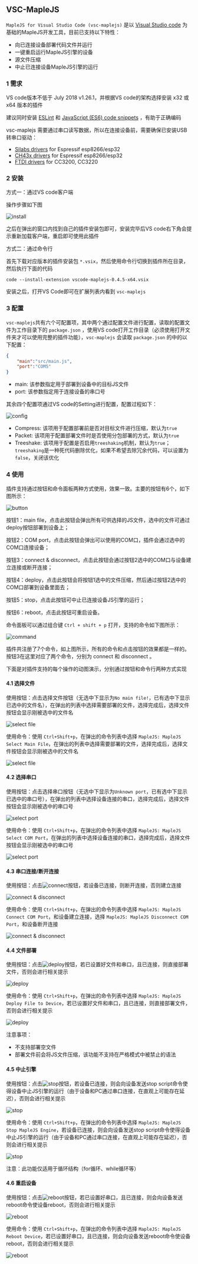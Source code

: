 ## VSC-MapleJS

`MapleJS for Visual Studio Code (vsc-maplejs)` 是以 [Visual Studio code](https://code.visualstudio.com/) 为基础的MapleJS开发工具，目前已支持以下特性：

- 向已连接设备部署代码文件并运行
- 一键重启运行MapleJS引擎的设备
- 源文件压缩
- 中止已连接设备MapleJS引擎的运行

### 1 需求

VS code版本不低于 July 2018 v1.26.1，并根据VS code的架构选择安装 x32 或 x64 版本的插件

建议同时安装 [ESLint](https://marketplace.visualstudio.com/items?itemName=dbaeumer.vscode-eslint) 和 [JavaScript (ES6) code snippets](https://marketplace.visualstudio.com/items?itemName=xabikos.JavaScriptSnippets) ，有助于正确编码

vsc-maplejs 需要通过串口读写数据，所以在连接设备前，需要确保已安装USB转串口驱动：

- [Silabs drivers](https://www.silabs.com/products/mcu/Pages/USBtoUARTBridgeVCPDrivers.aspx) for Espressif esp8266/esp32
- [CH43x drivers](https://github.com/adrianmihalko/ch340g-ch34g-ch34x-mac-os-x-driver) for Espressif esp8266/esp32
- [FTDI drivers](http://www.ftdichip.com/Drivers/VCP.htm) for CC3200, CC3220

### 2 安装

方式一：通过VS code客户端

操作步骤如下图

![install](./pictures/install.png)

之后在弹出的窗口内找到自己的插件安装包即可，安装完毕后VS code右下角会提示重新加载客户端，重启即可使用此插件

方式二：通过命令行

首先下载对应版本的插件安装包 `*.vsix`，然后使用命令行切换到插件所在目录，然后执行下面的代码

```
code --install-extension vscode-maplejs-0.4.5-x64.vsix
```

安装之后，打开VS Code即可在扩展列表内看到 `vsc-maplejs`

### 3 配置

`vsc-maplejs`共有六个可配置项，其中两个通过配置文件进行配置，读取的配置文件为工作目录下的 `package.json` ，使用VS code打开工作目录（必须使用打开文件夹才可以使用完整的插件功能），`vsc-maplejs` 会读取 `package.json` 的中的以下配置：

```json
{
    "main":"src/main.js",
    "port":"COM5"
}
```

- main: 该参数指定用于部署到设备中的目标JS文件
- port: 该参数指定用于连接设备的串口号

其余四个配置项通过VS code的Setting进行配置，配置过程如下：

![config](./pictures/config.png)

- Compress: 该项用于配置部署前是否对目标文件进行压缩，默认为`true`
- Packet: 该项用于配置部署文件时是否使用分包部署的方式，默认为`true`
- Treeshake: 该项用于配置是否启用`treeshaking`机制，默认为`true`；`treeshaking`是一种死代码删除优化，如果不希望去除冗余代码，可以设置为`false`，关闭该优化

### 4 使用

插件支持通过按钮和命令面板两种方式使用，效果一致。主要的按钮有6个，如下图所示：

![button](./pictures/button.png)

按钮1：main file，点击此按钮会弹出所有可供选择的JS文件，选中的文件可通过deploy按钮部署到设备上；

按钮2：COM port，点击此按钮会弹出可以使用的COM口，插件会通过选中的COM口连接设备；

按钮3：connect & disconnect，点击此按钮会通过按钮2选中的COM口与设备建立连接或断开连接；

按钮4：deploy，点击此按钮会将按钮1选中的文件压缩，然后通过按钮2选中的COM口部署到设备里面去；

按钮5：stop，点击此按钮可中止已连接设备JS引擎的运行；

按钮6：reboot，点击此按钮可重启设备。

命令面板可以通过组合键 `Ctrl + shift + p` 打开，支持的命令如下图所示：

![command](./pictures/command.png)

插件共注册了7个命令，如上图所示，所有的命令和点击按钮的效果都是一样的。按钮3在这里对应了两个命令，分别为 connect 和 disconnect 。

下面是对插件支持的每个操作的动图演示，分别通过按钮和命令行两种方式实现

#### 4.1 选择文件

使用按钮：点击选择文件按钮（无选中下显示为`No main file!`，已有选中下显示已选中的文件名），在弹出的列表中选择需要部署的文件，选择完成后，选择文件按钮会显示刚被选中的文件名

![select file](./pictures/selectFile-btn.gif)

使用命令：使用 `Ctrl+Shift+p`，在弹出的命令列表中选择 `MapleJS: MapleJS Select Main File`，在弹出的列表中选择需要部署的文件，选择完成后，选择文件按钮会显示刚被选中的文件名

![select file](./pictures/selectFile-cmd.gif)

#### 4.2 选择串口

使用按钮：点击选择串口按钮（无选中下显示为`Unknown port`，已有选中下显示已选中的串口号），在弹出的列表中选择设备连接的串口，选择完成后，选择文件按钮会显示刚被选中的串口号

![select port](./pictures/selectCOM-btn.gif)

使用命令：使用 `Ctrl+Shift+p`，在弹出的命令列表中选择 `MapleJS: MapleJS Select COM Port`，在弹出的列表中选择设备连接的串口，选择完成后，选择文件按钮会显示刚被选中的串口号

![select port](./pictures/selectCOM-cmd.gif)

#### 4.3 串口连接/断开连接

使用按钮：点击![connect](./pictures/connect.png)按钮，若设备已连接，则断开连接，否则建立连接

![connect & disconnect](./pictures/connect-btn.gif)

使用命令：使用 `Ctrl+Shift+p`，在弹出的命令列表中选择 `MapleJS: MapleJS Connect COM Port`，和设备建立连接，选择 `MapleJS: MapleJS Disconnect COM Port`，和设备断开连接

![connect & disconnect](./pictures/connect-cmd.gif)

#### 4.4 文件部署

使用按钮：点击![deploy](./pictures/deploy.png)按钮，若已设置好文件和串口，且已连接，则直接部署文件，否则会进行相关提示

![deploy](./pictures/deploy-btn.gif)

使用命令：使用 `Ctrl+Shift+p`，在弹出的命令列表中选择 `MapleJS: MapleJS Deploy File to Device`，若已设置好文件和串口，且已连接，则直接部署文件，否则会进行相关提示

![deploy](./pictures/deploy-cmd.gif)

注意事项：

- 不支持部署空文件
- 部署文件前会将JS文件压缩，该功能不支持在严格模式中被禁止的语法

#### 4.5 中止引擎

使用按钮：点击![stop](./pictures/stop.png)按钮，若设备已连接，则会向设备发送stop script命令使得设备中止JS引擎的运行（由于设备和PC通过串口连接，在直观上可能存在延迟），否则会进行相关提示

![stop](./pictures/stop-btn.gif)

使用命令：使用 `Ctrl+Shift+p`，在弹出的命令列表中选择 `MapleJS: MapleJS Stop MapleJS Engine`，若设备已连接，则会向设备发送stop script命令使得设备中止JS引擎的运行（由于设备和PC通过串口连接，在直观上可能存在延迟），否则会进行相关提示

![stop](./pictures/stop-cmd.gif)

注意：此功能仅适用于循环结构（for循环、while循环等）

#### 4.6 重启设备

使用按钮：点击![reboot](./pictures/reboot.png)按钮，若已设置好串口，且已连接，则会向设备发送reboot命令使设备reboot，否则会进行相关提示

![reboot](./pictures/reboot-btn.gif)

使用命令：使用 `Ctrl+Shift+p`，在弹出的命令列表中选择 `MapleJS: MapleJS Reboot Device`，若已设置好串口，且已连接，则会向设备发送reboot命令使设备reboot，否则会进行相关提示

![reboot](./pictures/reboot-cmd.gif)
